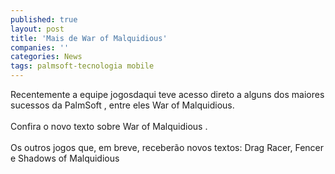 ```yaml
---
published: true
layout: post
title: 'Mais de War of Malquidious'
companies: ''
categories: News
tags: palmsoft-tecnologia mobile
---
```

Recentemente a equipe jogosdaqui teve acesso direto a alguns dos maiores<br /> sucessos da PalmSoft
, entre eles War of Malquidious.<br /> <br /> Confira o novo texto sobre War of Malquidious
.<br /> <br /> Os outros jogos que, em breve, receber&atilde;o novos textos: Drag Racer, Fencer e Shadows of Malquidious<br /> 
